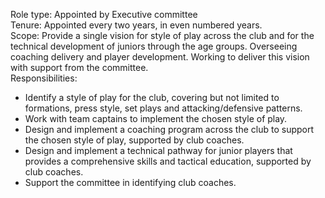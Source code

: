 Role type: Appointed by Executive committee  
Tenure: Appointed every two years, in even numbered years.  
Scope: Provide a single vision for style of play across the club and for the technical development of juniors through the age groups. Overseeing coaching delivery and player development. Working to deliver this vision with support from the committee.  
Responsibilities:  
- Identify a style of play for the club, covering but not limited to formations, press style, set plays and attacking/defensive patterns.  
- Work with team captains to implement the chosen style of play.  
- Design and implement a coaching program across the club to support the chosen style of play, supported by club coaches.  
- Design and implement a technical pathway for junior players that provides a comprehensive skills and tactical education, supported by club coaches.  
- Support the committee in identifying club coaches.  
